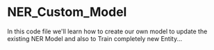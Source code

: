 # NER_Custom_Model
In this code file we'll learn how to create our own model to update the existing NER Model and also to Train completely new Entity...
